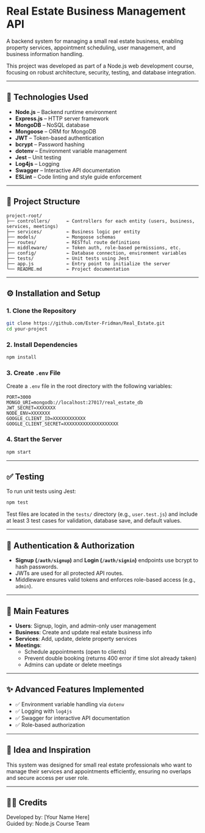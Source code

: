 ﻿# Real Estate Business Management API

A backend system for managing a small real estate business, enabling property services, appointment scheduling, user management, and business information handling.

This project was developed as part of a Node.js web development course, focusing on robust architecture, security, testing, and database integration.

---

## 🚀 Technologies Used

- **Node.js** – Backend runtime environment
- **Express.js** – HTTP server framework
- **MongoDB** – NoSQL database
- **Mongoose** – ORM for MongoDB
- **JWT** – Token-based authentication
- **bcrypt** – Password hashing
- **dotenv** – Environment variable management
- **Jest** – Unit testing
- **Log4js** – Logging
- **Swagger** – Interactive API documentation
- **ESLint** – Code linting and style guide enforcement

---

## 📁 Project Structure

```
project-root/
├── controllers/      ← Controllers for each entity (users, business, services, meetings)
├── services/         ← Business logic per entity
├── models/           ← Mongoose schemas
├── routes/           ← RESTful route definitions
├── middleware/       ← Token auth, role-based permissions, etc.
├── config/           ← Database connection, environment variables
├── tests/            ← Unit tests using Jest
├── app.js            ← Entry point to initialize the server
└── README.md         ← Project documentation
```

---

## ⚙️ Installation and Setup

### 1. Clone the Repository
```bash
git clone https://github.com/Ester-Fridman/Real_Estate.git
cd your-project
```

### 2. Install Dependencies
```bash
npm install
```

### 3. Create `.env` File

Create a `.env` file in the root directory with the following variables:

```env
PORT=3000
MONGO_URI=mongodb://localhost:27017/real_estate_db
JWT_SECRET=XXXXXXX
NODE_ENV=XXXXXXX
GOOGLE_CLIENT_ID=XXXXXXXXXXXX 
GOOGLE_CLIENT_SECRET=XXXXXXXXXXXXXXXXXXXX
```

### 4. Start the Server
```bash
npm start
```

---

## ✅ Testing

To run unit tests using Jest:
```bash
npm test
```

Test files are located in the `tests/` directory (e.g., `user.test.js`) and include at least 3 test cases for validation, database save, and default values.

---

## 🔐 Authentication & Authorization

- **Signup (`/auth/signup`)** and **Login (`/auth/signin`)** endpoints use bcrypt to hash passwords.
- JWTs are used for all protected API routes.
- Middleware ensures valid tokens and enforces role-based access (e.g., `admin`).

---

## 📂 Main Features

- **Users**: Signup, login, and admin-only user management
- **Business**: Create and update real estate business info
- **Services**: Add, update, delete property services
- **Meetings**:
  - Schedule appointments (open to clients)
  - Prevent double booking (returns 400 error if time slot already taken)
  - Admins can update or delete meetings

---

## ✨ Advanced Features Implemented

- ✅ Environment variable handling via `dotenv`
- ✅ Logging with `log4js`
- ✅ Swagger for interactive API documentation
- ✅ Role-based authorization

---

## 🧠 Idea and Inspiration

This system was designed for small real estate professionals who want to manage their services and appointments efficiently, ensuring no overlaps and secure access per user role.

---

## 🧑‍💻 Credits

Developed by: [Your Name Here]  
Guided by: Node.js Course Team


